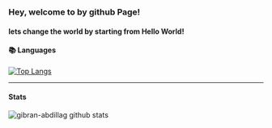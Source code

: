 ### Hey, welcome to by github Page!
#### lets change the world by starting from Hello World!


#### 📚 Languages
[![Top Langs](https://github-readme-stats.vercel.app/api/top-langs/?username=gibran-abdillah)](https://github.com/gibran-abdillah/)
___
<!--
**gibran-abdillah/gibran-abdillah** is a ✨ _special_ ✨ repository because its `README.md` (this file) appears on your GitHub profile.

Here are some ideas to get you started:

- 🔭 I’m currently working on ...
- 🌱 I’m currently learning ...
- 👯 I’m looking to collaborate on ...
- 🤔 I’m looking for help with ...
- 💬 Ask me about ...
- 📫 How to reach me: ...
- 😄 Pronouns: ...
- ⚡ Fun fact: ...
-->

#### **Stats**
![gibran-abdillag github stats](https://github-readme-stats.vercel.app/api?username=gibran-abdillah&show_icons=true&title_color=000&icon_color=000&text_color=000)
